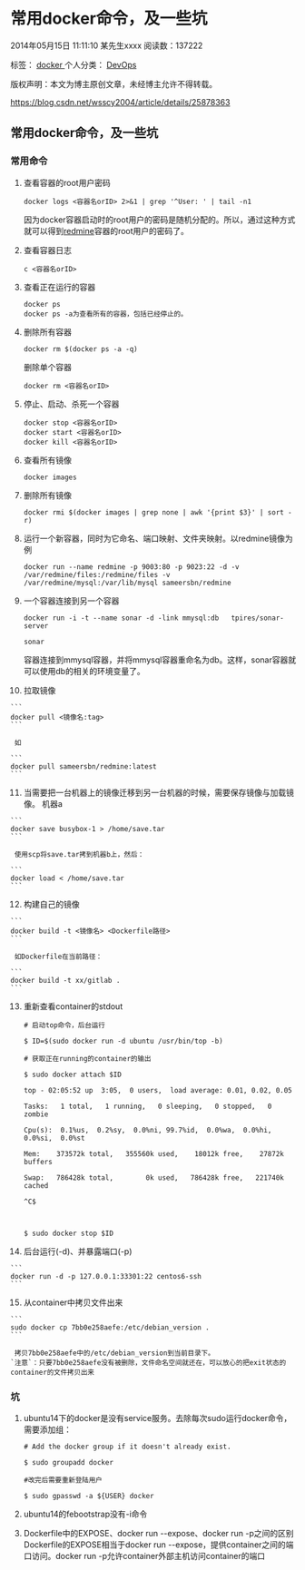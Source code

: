 # 常用docker命令，及一些坑

2014年05月15日 11:11:10	某先生xxxx	阅读数：137222

标签： 		[docker																](http://so.csdn.net/so/search/s.do?q=docker&t=blog) 							个人分类： 	[DevOps																](https://blog.csdn.net/wsscy2004/article/category/2255935) 							

版权声明：本文为博主原创文章，未经博主允许不得转载。					

https://blog.csdn.net/wsscy2004/article/details/25878363				

##    常用docker命令，及一些坑

###  常用命令

1.  查看容器的root用户密码

    ```
    docker logs <容器名orID> 2>&1 | grep '^User: ' | tail -n1
    ```

     因为docker容器启动时的root用户的密码是随机分配的。所以，通过这种方式就可以得到[redmine](https://www.baidu.com/s?wd=redmine&tn=24004469_oem_dg&rsv_dl=gh_pl_sl_csd)容器的root用户的密码了。

2.  查看容器日志

    ```
    c <容器名orID>
    ```

3.  查看正在运行的容器

    ```
    docker ps
    docker ps -a为查看所有的容器，包括已经停止的。
    ```

4.  删除所有容器

    ```
    docker rm $(docker ps -a -q)
    ```

     删除单个容器

    ```
    docker rm <容器名orID>
    ```

5.  停止、启动、杀死一个容器

    ```
    docker stop <容器名orID>
    docker start <容器名orID>
    docker kill <容器名orID>
    ```

6.  查看所有镜像

    ```
    docker images
    ```

7. 删除所有镜像 

    ```
    docker rmi $(docker images | grep none | awk '{print $3}' | sort -r)
    ```

8.  运行一个新容器，同时为它命名、端口映射、文件夹映射。以redmine镜像为例

    ```
    docker run --name redmine -p 9003:80 -p 9023:22 -d -v /var/redmine/files:/redmine/files -v /var/redmine/mysql:/var/lib/mysql sameersbn/redmine
    ```

9. 一个容器连接到另一个容器

    ```
    docker run -i -t --name sonar -d -link mmysql:db   tpires/sonar-server
    
    sonar
    ```

     容器连接到mmysql容器，并将mmysql容器重命名为db。这样，sonar容器就可以使用db的相关的环境变量了。

10.  拉取镜像

    ```
    docker pull <镜像名:tag>
    ```
    
     如
    
    ```
    docker pull sameersbn/redmine:latest
    ```

11.  当需要把一台机器上的镜像迁移到另一台机器的时候，需要保存镜像与加载镜像。
     机器a

    ```
    docker save busybox-1 > /home/save.tar
    ```
    
     使用scp将save.tar拷到机器b上，然后：
    
    ```
    docker load < /home/save.tar
    ```

12.  构建自己的镜像

    ```
    docker build -t <镜像名> <Dockerfile路径>
    ```
    
     如Dockerfile在当前路径：
    
    ```
    docker build -t xx/gitlab .
    ```

13. 重新查看container的stdout 

    ```
    # 启动top命令，后台运行
    
    $ ID=$(sudo docker run -d ubuntu /usr/bin/top -b)
    
    # 获取正在running的container的输出
    
    $ sudo docker attach $ID
    
    top - 02:05:52 up  3:05,  0 users,  load average: 0.01, 0.02, 0.05
    
    Tasks:   1 total,   1 running,   0 sleeping,   0 stopped,   0 zombie
    
    Cpu(s):  0.1%us,  0.2%sy,  0.0%ni, 99.7%id,  0.0%wa,  0.0%hi,  0.0%si,  0.0%st
    
    Mem:    373572k total,   355560k used,    18012k free,    27872k buffers
    
    Swap:   786428k total,        0k used,   786428k free,   221740k cached
    
    ^C$
    
    
    
    $ sudo docker stop $ID
    ```

14.  后台运行(-d)、并暴露端口(-p)

    ```
    docker run -d -p 127.0.0.1:33301:22 centos6-ssh
    ```

15.  从container中拷贝文件出来

    ```
    sudo docker cp 7bb0e258aefe:/etc/debian_version .
    ```
    
     拷贝7bb0e258aefe中的/etc/debian_version到当前目录下。
    `注意`：只要7bb0e258aefe没有被删除，文件命名空间就还在，可以放心的把exit状态的container的文件拷贝出来

###  坑

1.  ubuntu14下的docker是没有service服务。去除每次sudo运行docker命令，需要添加组：

    ```
    # Add the docker group if it doesn't already exist.
     
    $ sudo groupadd docker
     
    #改完后需要重新登陆用户
    
    $ sudo gpasswd -a ${USER} docker
    ```

2.  ubuntu14的febootstrap没有-i命令

3. Dockerfile中的EXPOSE、docker run --expose、docker run -p之间的区别
     Dockerfile的EXPOSE相当于docker run --expose，提供container之间的端口访问。docker run -p允许container外部主机访问container的端口